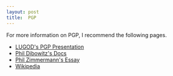 ```yaml
---
layout: post
title:  PGP
---
```


<!---
I sign and encrypt emails with PGP, which means my emails
have a signature attached verifying that the message was sent
by me and not somebody else.
This signature is often shown by mail clients without
PGP as `noname` because the attachment doesn't have a filename.
Please download my key from [here](/data/bdamos_pgp.asc)
or from any [SKS OpenPGP Keyserver](http://keyserver.cns.vt.edu/),
and do get in contact if you would like to exchange signatures.
-->


For more information on PGP, I recommend the following pages.

 + [LUGOD's PGP Presentation](http://www.lugod.org/presentations/pgp/)
 + [Phil Dibowitz's Docs](http://www.phildev.net/pgp/)
 + [Phil Zimmermann's Essay](http://www.philzimmermann.com/EN/essays/WhyIWrotePGP.html)
 + [Wikipedia](http://en.wikipedia.org/wiki/Pretty_Good_Privacy)
